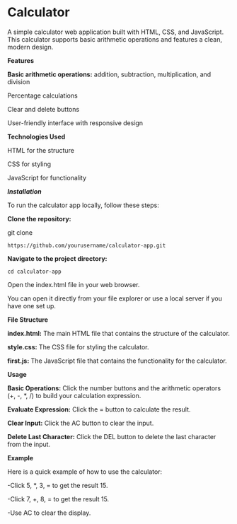 # Calculator

A simple calculator web application built with HTML, CSS, and JavaScript. This calculator supports basic arithmetic operations and features a clean, modern design.

**Features**

**Basic arithmetic operations:** addition, subtraction, multiplication, and division

Percentage calculations

Clear and delete buttons

User-friendly interface with responsive design


**Technologies Used**

HTML for the structure

CSS for styling

JavaScript for functionality

**_Installation_**

To run the calculator app locally, follow these steps:

**Clone the repository:**

git clone  
```
https://github.com/yourusername/calculator-app.git  
```
**Navigate to the project directory:**

```
cd calculator-app
```
Open the index.html file in your web browser.

You can open it directly from your file explorer or use a local server if you have one set up.


**File Structure**

**index.html:** The main HTML file that contains the structure of the calculator.

**style.css:** The CSS file for styling the calculator.

**first.js:** The JavaScript file that contains the functionality for the calculator.


**Usage**

**Basic Operations:** Click the number buttons and the arithmetic operators (+, -, *, /) to build your calculation expression.

**Evaluate Expression:** Click the = button to calculate the result.

**Clear Input:** Click the AC button to clear the input.

**Delete Last Character:** Click the DEL button to delete the last character from the input.

**Example**

Here is a quick example of how to use the calculator:

-Click 5, *, 3, = to get the result 15.

-Click 7, +, 8, = to get the result 15.

-Use AC to clear the display.



